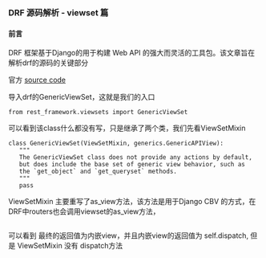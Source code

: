 ### DRF 源码解析 - viewset 篇

#### 前言
DRF 框架基于Django的用于构建 Web API 的强大而灵活的工具包。该文章旨在解析drf的源码的关键部分

官方 [source code](https://github.com/encode/django-rest-framework)

导入drf的GenericViewSet，这就是我们的入口
```python3
from rest_framework.viewsets import GenericViewSet
```

可以看到该class什么都没有写，只是继承了两个类，我们先看ViewSetMixin
 ```python3
 class GenericViewSet(ViewSetMixin, generics.GenericAPIView):
    """
    The GenericViewSet class does not provide any actions by default,
    but does include the base set of generic view behavior, such as
    the `get_object` and `get_queryset` methods.
    """
    pass
 ```
 
 ViewSetMixin  主要重写了as_view方法，该方法是用于Django CBV 的方式，在DRF中routers也会调用viewset的as_view方法，
 ```python3

 ```
 
 可以看到 最终的返回值为内嵌view，并且内嵌view的返回值为 self.dispatch, 但是 ViewSetMixin 没有 dispatch方法
